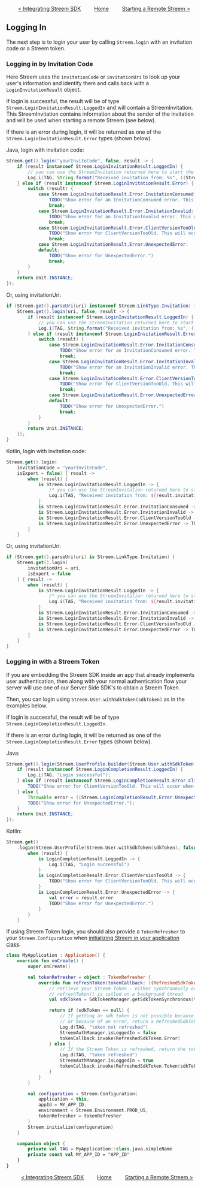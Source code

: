 &nbsp; &nbsp; &nbsp; &nbsp;
[< Integrating Streem SDK](integrating.md)
&nbsp; &nbsp; &nbsp; &nbsp;
[Home](../README.md)
&nbsp; &nbsp; &nbsp; &nbsp;
[Starting a Remote Streem >](remote.md)

## Logging In

The next step is to login your user by calling `Streem.login` with an invitation code or a Streem token.

### Logging in by Invitation Code

Here Streem uses the `invitationCode` or `invitationUri` to look up your user's information and identify them and calls back with a `LoginInvitationResult` object.

If login is successful, the result will be of type `Streem.LoginInvitationResult.LoggedIn` and will contain a StreemInvitation. This StreemInvitation contains information about the sender of the invitation and will be used when starting a remote Streem (see below).

If there is an error during login, it will be returned as one of the `Streem.LoginInvitationResult.Error` types (shown below).

Java, login with invitation code:

```java
Streem.get().login("yourInviteCode", false, result -> {
    if (result instanceof Streem.LoginInvitationResult.LoggedIn) {
        // you can use the StreemInvitation returned here to start the Streem experience and enter the lobby (see below)
        Log.i(TAG, String.format("Received invitation from: %s", ((Streem.LoginInvitationResult.LoggedIn) result).getInvitation().getFromName()));
    } else if (result instanceof Streem.LoginInvitationResult.Error) {
        switch (result) {
            case Streem.LoginInvitationResult.Error.InvitationConsumed:
                TODO("Show error for an InvitationConsumed error. This will occur when the given invitation has already been used.")
                break;
            case Streem.LoginInvitationResult.Error.InvitationInvalid:
                TODO("Show error for an InvitationInvalid error. This will occur when the given invitation is invalid.")
                break;
            case Streem.LoginInvitationResult.Error.ClientVersionTooOld:
                TODO("Show error for ClientVersionTooOld. This will occur when the version of Streem that your user is on is no longer supported.")
                break;
            case Streem.LoginInvitationResult.Error.UnexpectedError:
            default:
                TODO("Show error for UnexpectedError.")
                break;
        }
    }
    return Unit.INSTANCE;
});
```

Or, using invitationUri:

```java
if (Streem.get().parseUri(uri) instanceof Streem.LinkType.Invitation) {
    Streem.get().login(uri, false, result -> {
        if (result instanceof Streem.LoginInvitationResult.LoggedIn) {
            // you can use the StreemInvitation returned here to start the Streem experience and enter the lobby (see below)
            Log.i(TAG, String.format("Received invitation from: %s", ((Streem.LoginInvitationResult.LoggedIn) result).getInvitation().getFromName()));
        } else if (result instanceof Streem.LoginInvitationResult.Error) {
            switch (result) {
                case Streem.LoginInvitationResult.Error.InvitationConsumed:
                    TODO("Show error for an InvitationConsumed error. This will occur when the given invitation has already been used.")
                    break;
                case Streem.LoginInvitationResult.Error.InvitationInvalid:
                    TODO("Show error for an InvitationInvalid error. This will occur when the given invitation is invalid.")
                    break;
                case Streem.LoginInvitationResult.Error.ClientVersionTooOld:
                    TODO("Show error for ClientVersionTooOld. This will occur when the version of Streem that your user is on is no longer supported.")
                    break;
                case Streem.LoginInvitationResult.Error.UnexpectedError:
                default:
                    TODO("Show error for UnexpectedError.")
                    break;
            }
        }
        return Unit.INSTANCE;
    });
}
```

Kotlin, login with invitation code:

```kotlin
Streem.get().login(
    invitationCode = "yourInviteCode",
    isExpert = false) { result ->
        when (result) {
            is Streem.LoginInvitationResult.LoggedIn -> {
                /* you can use the StreemInvitation returned here to start the Streem experience and enter the lobby (see below) */
                Log.i(TAG, "Received invitation from: ${result.invitation.fromName}")
            }
            is Streem.LoginInvitationResult.Error.InvitationConsumed -> TODO("Show error for an InvitationConsumed error. This will occur when the given invitation has already been used.")
            is Streem.LoginInvitationResult.Error.InvitationInvalid -> TODO("Show error for an InvitationInvalid error. This will occur when the given invitation is invalid.")
            is Streem.LoginInvitationResult.Error.ClientVersionTooOld -> TODO("Show error for ClientVersionTooOld. This will occur when the version of Streem that your user is on is no longer supported.")
            is Streem.LoginInvitationResult.Error.UnexpectedError -> TODO("Show error for UnexpectedError.")
        }
    }
```

Or, using invitationUri:

```kotlin
if (Streem.get().parseUri(uri) is Streem.LinkType.Invitation) {
    Streem.get().login(
        invitationUri = uri,
        isExpert = false
    ) { result ->
        when (result) {
            is Streem.LoginInvitationResult.LoggedIn -> {
                /* you can use the StreemInvitation returned here to start the Streem experience and enter the lobby (see below) */
                Log.i(TAG, "Received invitation from: ${result.invitation.fromName}")
            }
            is Streem.LoginInvitationResult.Error.InvitationConsumed -> TODO("Show error for an InvitationConsumed error. This will occur when the given invitation has already been used.")
            is Streem.LoginInvitationResult.Error.InvitationInvalid -> TODO("Show error for an InvitationInvalid error. This will occur when the given invitation is invalid.")
            is Streem.LoginInvitationResult.Error.ClientVersionTooOld -> TODO("Show error for ClientVersionTooOld. This will occur when the version of Streem that your user is on is no longer supported.")
            is Streem.LoginInvitationResult.Error.UnexpectedError -> TODO("Show error for UnexpectedError.")
        }
    }
}
```

### Logging in with a Streem Token

If you are embedding the Streem SDK inside an app that already implements user authentication, then along with your normal authentication flow your server will use one of our Server Side SDK's to obtain a Streem Token.

Then, you can login using `Streem.User.withSdkToken(sdkToken)` as in the examples below.

If login is successful, the result will be of type `Streem.LoginCompletionResult.LoggedIn`.

If there is an error during login, it will be returned as one of the `Streem.LoginCompletionResult.Error` types (shown below).

Java:

```java
Streem.get().login(Streem.UserProfile.builder(Streem.User.withSdkToken(sdkToken), false).build(), result -> {
    if (result instanceof Streem.LoginCompletionResult.LoggedIn) {
        Log.i(TAG, "Login successful");
    } else if (result instanceof Streem.LoginCompletionResult.Error.ClientVersionTooOld) {
        TODO("Show error for ClientVersionTooOld. This will occur when the version of Streem that your user is on is no longer supported.");
    } else {
        Throwable error = ((Streem.LoginCompletionResult.Error.UnexpectedError) result).getError();
        TODO("Show error for UnexpectedError.");
    }
    return Unit.INSTANCE;
});
```

Kotlin:

```kotlin
Streem.get()
    .login(Streem.UserProfile(Streem.User.withSdkToken(sdkToken), false)) { result ->
        when (result) {
            is LoginCompletionResult.LoggedIn -> {
                Log.i(TAG, "Login successful")
            }
            is LoginCompletionResult.Error.ClientVersionTooOld -> {
                TODO("Show error for ClientVersionTooOld. This will occur when the version of Streem that your user is on is no longer supported.")
            }
            is LoginCompletionResult.Error.UnexpectedError -> {
                val error = result.error
                TODO("Show error for UnexpectedError.")
            }
        }
    }
```

If using Streem Token login, you should also provide a `TokenRefresher` to your `Streem.Configuration` when [initializing Streem in your application class](integrating.md#initialization).

```kotlin
class MyApplication : Application() {
    override fun onCreate() {
        super.onCreate()

        val tokenRefresher = object : TokenRefresher {
            override fun refreshToken(tokenCallback: ((RefreshedSdkToken) -> Unit)) {
                // retrieve your Streem Token - either synchronously or asynchronously
                // refreshToken() is called on a background thread
                val sdkToken = SdkTokenManager.getSdkTokenSynchronous(this@SampleAppApplication)

                return if (sdkToken == null) {
                    // If getting an sdk token is not possible because the user is not logged
                    // or because of an error, return a RefreshedSdkToken.Error
                    Log.d(TAG, "token not refreshed")
                    StreemAuthManager.isLoggedIn = false
                    tokenCallback.invoke(RefreshedSdkToken.Error)
                } else {
                    // If the Streem Token is refreshed, return the token wrapped in a RefreshedSdkToken.Token
                    Log.d(TAG, "token refreshed")
                    StreemAuthManager.isLoggedIn = true
                    tokenCallback.invoke(RefreshedSdkToken.Token(sdkToken))
                }
            }
        }

        val configuration = Streem.Configuration(
            application = this,
            appId = MY_APP_ID,
            environment = Streem.Environment.PROD_US,
            tokenRefresher = tokenRefresher
        )
        Streem.initialize(configuration)
    }

    companion object {
        private val TAG = MyApplication::class.java.simpleName
        private const val MY_APP_ID = "APP_ID"
    }
}
```

&nbsp;
&nbsp; &nbsp; &nbsp; &nbsp;
[< Integrating Streem SDK](integrating.md)
&nbsp; &nbsp; &nbsp; &nbsp;
[Home](../README.md)
&nbsp; &nbsp; &nbsp; &nbsp;
[Starting a Remote Streem >](remote.md)
